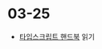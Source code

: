 # 03-25

- [타입스크립트 핸드북](https://www.typescriptlang.org/docs/handbook/2/functions.html#working-with-constrained-values) 읽기
